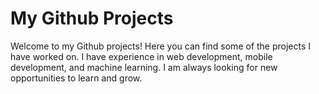 # My Github Projects

Welcome to my Github projects! Here you can find some of the projects I have worked on. I have experience in web development, mobile development, and machine learning. I am always looking for new opportunities to learn and grow.

<div class="repo-grid" id="repo-list"></div>

<script src="script.js"></script>
